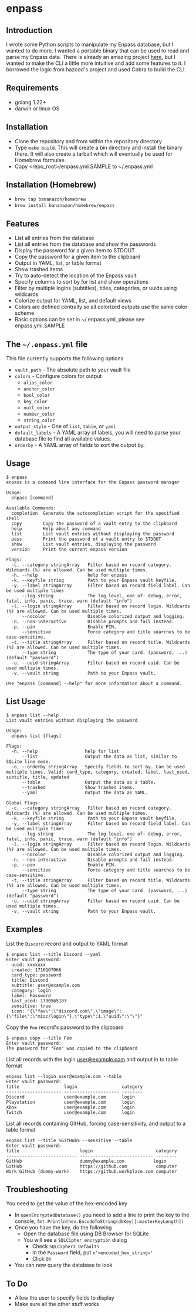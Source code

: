 # enpass

## Introduction
I wrote some Python scripts to manipulate my Enpass database, but I wanted to do more. I wanted a portable binary that can be used to read and parse my Enpass data. There is already an amazing project [here](https://github.com/hazcod/enpass-cli.git), but I wanted to make the CLI a little more intuitive and add some features to it. I borrowed the logic from hazcod's project and used Cobra to build the CLI.

## Requirements
* golang 1.22+
* darwin or linux OS

## Installation
* Clone the repository and from within the repository directory
* Type `make build`. This will create a bin directory and install the binary there. It will also create a tarball which will eventually be used for Homebrew formulae.
* Copy <repo_root>/enpass.yml.SAMPLE to ~/.enpass.yml

## Installation (Homebrew)
* `brew tap bananazon/homebrew`
* `brew install bananazon/homebrew/enpass`

## Features
* List all entries from the database
* List all entries from the database and show the passwords
* Display the password for a given item to STDOUT
* Copy the password for a given item to the clipboard
* Output in YAML, list, or table format
* Show trashed items
* Try to auto-detect the location of the Enpass vault
* Specify columns to sort by for list and show operations
* Filter by multiple logins (subtitles), titles, categories, or uuids using wildcards
* Colorize output for YAML, list, and default views
* Colors are defined centrally so all colorized outputs use the same color scheme
* Basic options can be set in ~/.enpass.yml, please see enpass.yml.SAMPLE

## The `~/.enpass.yml` file
This file currently supports the following options
* `vault_path` - The absolute path to your vault file
* `colors` - Configure colors for output
    * `alias_color`
    * `anchor_color`
    * `bool_color`
    * `key_color`
    * `null_color`
    * `number_color`
    * `string_color`
* `output_style` - One of `list`, `table`, or `yaml`
* `default_labels` - A YAML array of labels, you will need to parse your database file to find all available values.
* `orderby` - A YAML array of fields to sort the output by.

## Usage
```
$ enpass
enpass is a command line interface for the Enpass password manager

Usage:
  enpass [command]

Available Commands:
  completion  Generate the autocompletion script for the specified shell
  copy        Copy the password of a vault entry to the clipboard
  help        Help about any command
  list        List vault entries without displaying the password
  pass        Print the password of a vault entry to STDOUT
  show        List vault entries, displaying the password
  version     Print the current enpass version

Flags:
  -c, --category stringArray   Filter based on record category. Wildcards (%) are allowed. Can be used multiple times.
  -h, --help                   help for enpass
  -k, --keyfile string         Path to your Enpass vault keyfile.
  -y, --label stringArray      Filter based on record field label. Can be used multiple times
      --log string             The log level, one of: debug, error, fatal, info, panic, trace, warn (default "info")
  -l, --login stringArray      Filter based on record login. Wildcards (%) are allowed. Can be used multiple times.
      --nocolor                Disable colorized output and logging.
  -n, --non-interactive        Disable prompts and fail instead.
  -p, --pin                    Enable PIN.
      --sensitive              Force category and title searches to be case-sensitive.
  -t, --title stringArray      Filter based on record title. Wildcards (%) are allowed. Can be used multiple times.
      --type string            The type of your card. (password, ...) (default "password")
  -u, --uuid stringArray       Filter based on record uuid. Can be used multiple times.
  -v, --vault string           Path to your Enpass vault.

Use "enpass [command] --help" for more information about a command.
```

## List Usage
```
$ enpass list --help
List vault entries without displaying the password

Usage:
  enpass list [flags]

Flags:
  -h, --help                  help for list
      --list                  Output the data as list, similar to SQLite line mode.
  -o, --orderby stringArray   Specify fields to sort by. Can be used multiple times. Valid: card_type, category, created, label, last_used, subtitle, title, updated
      --table                 Output the data as a table.
      --trashed               Show trashed items.
      --yaml                  Output the data as YAML.

Global Flags:
  -c, --category stringArray   Filter based on record category. Wildcards (%) are allowed. Can be used multiple times.
  -k, --keyfile string         Path to your Enpass vault keyfile.
  -y, --label stringArray      Filter based on record field label. Can be used multiple times
      --log string             The log level, one of: debug, error, fatal, info, panic, trace, warn (default "info")
  -l, --login stringArray      Filter based on record login. Wildcards (%) are allowed. Can be used multiple times.
      --nocolor                Disable colorized output and logging.
  -n, --non-interactive        Disable prompts and fail instead.
  -p, --pin                    Enable PIN.
      --sensitive              Force category and title searches to be case-sensitive.
  -t, --title stringArray      Filter based on record title. Wildcards (%) are allowed. Can be used multiple times.
      --type string            The type of your card. (password, ...) (default "password")
  -u, --uuid stringArray       Filter based on record uuid. Can be used multiple times.
  -v, --vault string           Path to your Enpass vault.
```

## Examples
List the `Discord` record and output to YAML format
```
$ enpass list --title Discord --yaml
Enter vault password:
- uuid: xxxxxxx
  created: 1710107066
  card_type: password
  title: Discord
  subtitle: user@example.com
  category: login
  label: Password
  last_used: 1730565183
  sensitive: true
  icon: "{\"fav\":\"discord.com\",\"image\":{\"file\":\"misc/login\"},\"type\":1,\"uuid\":\"\"}"
```

Copy the `Foo` record's password to the clipboard
```
$ enpass copy --title Foo
Enter vault password:
The password for "Foo" was copied to the clipboard
```

List all records with the login user@example.com and output in to table format
```
enpass list --login user@example.com --table
Enter vault password:
title                 login                 category
--------------------- --------------------- --------
Discord               user@example.com      login
Playstation           user@example.com      login
Xbox                  user@example.com      login
Twitch                user@example.com      login
```

List all records containing GitHub, forcing case-sensitivity, and output to a table format
```
enpass list --title %GitHub% --sensitive --table
Enter vault password:
title                       login                        category
--------------------------- ---------------------------- --------
GitHub                      dummy@example.com           login
GitHub                      https://github.com           computer
Work GitHub (dummy-work)    https://github.workplace.com computer
```

## Troubleshooting
You need to get the value of the hex-encoded key
* In `openEncryptedDatabase()` you need to add a line to print the key to the console, `fmt.Println(hex.EncodeToString(dbKey)[:masterKeyLength])`
* Once you have the key, do the following
    * Open the database file using DB Browser for SQLite
    * You will see a `SQLCipher encryption` dialog
        * Check `SQLCipher3 Defaults`
        * In the `Password` field, put `x'<encoded_hex_string>'`
        * Click `OK`
* You can now query the database to look

## To Do
* Allow the user to specify fields to display
* Make sure all the other stuff works
